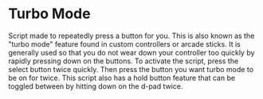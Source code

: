# Turbo Mode
 Script made to repeatedly press a button for you. This is also known as the "turbo mode" feature found in custom controllers or arcade sticks. It is generally used so that you do not wear down your controller too quickly by rapidly pressing down on the buttons. To activate the script, press the select button twice quickly. Then press the button you want turbo mode to be on for twice. This script also has a hold button feature that can be toggled between by hitting down on the d-pad twice.
